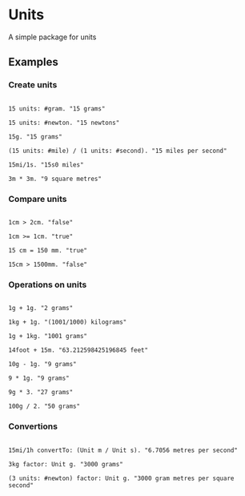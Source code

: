 # Units
A simple package for units


## Examples

### Create units

```Smalltalk

15 units: #gram. "15 grams"

15 units: #newton. "15 newtons"

15g. "15 grams"

(15 units: #mile) / (1 units: #second). "15 miles per second"

15mi/1s. "15s0 miles"

3m * 3m. "9 square metres"

```

### Compare units

```Smalltalk

1cm > 2cm. "false"

1cm >= 1cm. "true"

15 cm = 150 mm. "true"

15cm > 1500mm. "false"

```

### Operations on units

```Smalltalk

1g + 1g. "2 grams"

1kg + 1g. "(1001/1000) kilograms"

1g + 1kg. "1001 grams"

14foot + 15m. "63.212598425196845 feet"

10g - 1g. "9 grams"

9 * 1g. "9 grams"

9g * 3. "27 grams"

100g / 2. "50 grams"

```

### Convertions 

```Smalltalk

15mi/1h convertTo: (Unit m / Unit s). "6.7056 metres per second"

3kg factor: Unit g. "3000 grams"

(3 units: #newton) factor: Unit g. "3000 gram metres per square second"

```

 